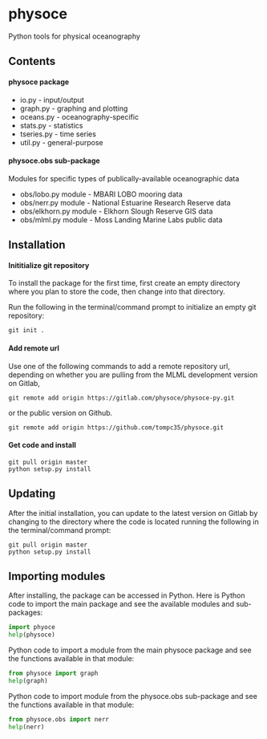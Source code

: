 # physoce

Python tools for physical oceanography

## Contents

#### physoce package

* io.py                   - input/output 
* graph.py                - graphing and plotting
* oceans.py               - oceanography-specific
* stats.py                - statistics
* tseries.py              - time series 
* util.py                 - general-purpose

#### physoce.obs sub-package 
Modules for specific types of publically-available oceanographic data

* obs/lobo.py module      - MBARI LOBO mooring data
* obs/nerr.py module      - National Estuarine Research Reserve data
* obs/elkhorn.py module	  - Elkhorn Slough Reserve GIS data
* obs/mlml.py module	  - Moss Landing Marine Labs public data

## Installation

#### Inititialize git repository

To install the package for the first time, first create an empty directory where
you plan to store the code, then change into that directory.

Run the following in the terminal/command prompt to initialize an empty git repository:

```
git init .
```

#### Add remote url

Use one of the following commands to add a remote repository url, depending on whether you
are pulling from the MLML development version on Gitlab,

```
git remote add origin https://gitlab.com/physoce/physoce-py.git
```

or the public version on Github.

```
git remote add origin https://github.com/tompc35/physoce.git
```

#### Get code and install

```
git pull origin master
python setup.py install
```

## Updating

After the initial installation, you can update to the latest version on Gitlab
by changing to the directory where the code is located running the following in
the terminal/command prompt:

```
git pull origin master
python setup.py install
```

## Importing modules

After installing, the package can be accessed in Python. Here is Python code to import 
the main package and see the available modules and sub-packages:

```python
import phyoce
help(physoce)
```

Python code to import a module from the main physoce package and see the 
functions available in that module:

```python
from physoce import graph
help(graph)
```

Python code to import module from the physoce.obs sub-package and see the 
functions available in that module:

```python
from physoce.obs import nerr
help(nerr)
